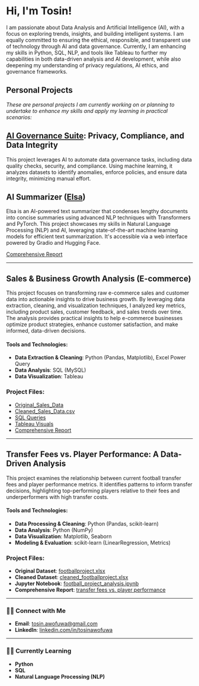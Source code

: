 # Hi, I'm Tosin!

I am passionate about Data Analysis and Artificial Intelligence (AI), with a focus on exploring trends, insights, and building intelligent systems. I am equally committed to ensuring the ethical, responsible, and transparent use of technology through AI and data governance. Currently, I am enhancing my skills in Python, SQL, NLP, and tools like Tableau to further my capabilities in both data-driven analysis and AI development, while also deepening my understanding of privacy regulations, AI ethics, and governance frameworks.

## Personal Projects
*These are personal projects I am currently working on or planning to undertake to enhance my skills and apply my learning in practical scenarios:*

## [AI Governance Suite](https://huggingface.co/spaces/tosin-e/Data-Gov-Tool): Privacy, Compliance, and Data Integrity 
This project leverages AI to automate data governance tasks, including data quality checks, security, and compliance. Using machine learning, it analyzes datasets to identify anomalies, enforce policies, and ensure data integrity, minimizing manual effort.

## AI Summarizer ([Elsa](https://tosin-e-elsa-summarizer.hf.space))
Elsa is an AI-powered text summarizer that condenses lengthy documents into concise summaries using advanced NLP techniques with Transformers and PyTorch. This project showcases my skills in Natural Language Processing (NLP) and AI, leveraging state-of-the-art machine learning models for efficient text summarization. It's accessible via a web interface powered by Gradio and Hugging Face.

[Comprehensive Report](https://github.com/tosin-e/tosin-e/blob/main/comprehensive-report.md)

---

## Sales & Business Growth Analysis (E-commerce)
This project focuses on transforming raw e-commerce sales and customer data into actionable insights to drive business growth. By leveraging data extraction, cleaning, and visualization techniques, I analyzed key metrics, including product sales, customer feedback, and sales trends over time. The analysis provides practical insights to help e-commerce businesses optimize product strategies, enhance customer satisfaction, and make informed, data-driven decisions.

#### Tools and Technologies:
- **Data Extraction & Cleaning**: Python (Pandas, Matplotlib), Excel Power Query
- **Data Analysis**: SQL (MySQL)
- **Data Visualization**: Tableau

### Project Files:
- [Original_Sales_Data](https://github.com/tosin-e/tosin-e/blob/1526861241b1477ae31de728b9b589392fcb524e/ecommerce_sales_analysis.pdf)
- [Cleaned_Sales_Data.csv](https://github.com/tosin-e/tosin-e/blob/main/Cleaned_Sales_Data.csv)
- [SQL Queries](Sales_Trends_Analysis.sql)
- [Tableau Visuals](https://github.com/tosin-e/tosin-e/blob/main/Visualizations.md)
- [Comprehensive Report](https://github.com/tosin-e/tosin-e/blob/main/sales%20and%20growth%20analysis.md)
  
---

## Transfer Fees vs. Player Performance: A Data-Driven Analysis
This project examines the relationship between current football transfer fees and player performance metrics. It identifies patterns to inform transfer decisions, highlighting top-performing players relative to their fees and underperformers with high transfer costs.

#### Tools and Technologies:
- **Data Processing & Cleaning**: Python (Pandas, scikit-learn)
- **Data Analysis**: Python (NumPy)
- **Data Visualization**: Matplotlib, Seaborn
- **Modeling & Evaluation**: scikit-learn (LinearRegression, Metrics)

### Project Files:
- **Original Dataset**: [footballproject.xlsx](https://github.com/tosin-e/tosin-e/blob/main/footballproject.xlsx)
- **Cleaned Dataset**: [cleaned_footballproject.xlsx](https://github.com/tosin-e/tosin-e/blob/main/cleaned_footballproject.xlsx)
- **Jupyter Notebook**: [football_project_analysis.ipynb](football_project_analysis.ipynb)
- **Comprehensive Report**: [transfer fees vs. player performance](https://github.com/tosin-e/tosin-e/blob/main/Transfer%20Fees%20vs.%20Player%20Performance.md)

---

### 🤳🏼 Connect with Me
- **Email**: [tosin.awofuwa@gmail.com](mailto:tosin.awofuwa@gmail.com)
- **LinkedIn**: [linkedin.com/in/tosinawofuwa](http://linkedin.com/in/tosinawofuwa)

---

### 👩‍💻 Currently Learning
- **Python**
- **SQL**
- **Natural Language Processing (NLP)**
